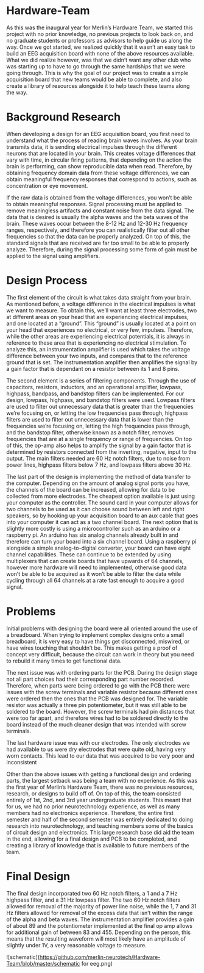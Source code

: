 # Hardware-Team
As this was the inaugural year for Merlin’s Hardware Team, we started this project with no prior knowledge, no previous projects to look back on, and no graduate students or professors as advisors to help guide us along the way. Once we got started, we realized quickly that it wasn’t an easy task to build an EEG acquisition board with none of the above resources available. What we did realize however, was that we didn’t want any other club who was starting up to have to go through the same hardships that we were going through. This is why the goal of our project was to create a simple acquisition board that new teams would be able to complete, and also create a library of resources alongside it to help teach these teams along the way. 

# Background Research
When developing a design for an EEG acquisition board, you first need to understand what the process of reading brain waves involves. As your brain transmits data, it is sending electrical impulses through the different neurons that are located in your brain. This creates voltage differences that vary with time, in circular firing patterns, that depending on the action the brain is performing, can show reproducible data when read. Therefore, by obtaining frequency domain data from these voltage differences, we can obtain meaningful frequency responses that correspond to actions, such as concentration or eye movement. 

If the raw data is obtained from the voltage differences, you won’t be able to obtain meaningful responses. Signal processing must be applied to remove meaningless artifacts and constant noise from the data signal. The data that is desired is usually the alpha waves and the beta waves of the brain. These waves occur between the 8-12 Hz and 12-30 Hz frequency ranges, respectively, and therefore you can realistically filter out all other frequencies so that the data can be properly analyzed. On top of this, the standard signals that are received are far too small to be able to properly analyze. Therefore, during the signal processing some form of gain must be applied to the signal using amplifiers. 

# Design Process
The first element of the circuit is what takes data straight from your brain. As mentioned before, a voltage difference in the electrical impulses is what we want to measure. To obtain this, we’ll want at least three electrodes, two at different areas on your head that are experiencing electrical impulses, and one located at a “ground”. This “ground” is usually located at a point on your head that experiences no electrical, or very few, impulses. Therefore, while the other areas are experiencing electrical potentials, it is always in reference to these area that is experiencing no electrical stimulation. To analyze this, an instrumentation amplifier is used which takes the voltage difference between your two inputs, and compares that to the reference ground that is set. The instrumentation amplifier then amplifies the signal by a gain factor that is dependant on a resistor between its 1 and 8 pins.

The second element is a series of filtering components. Through the use of capacitors, resistors, inductors, and an operational amplifier, lowpass, highpass, bandpass, and bandstop filters can be implemented. For our design, lowpass, highpass, and bandstop filters were used. Lowpass filters are used to filter out unnecessary data that is greater than the frequencies we’re focusing on, or letting the low frequencies pass through, highpass filters are used to filter out unnecessary data that is lower than the frequencies we’re focusing on, letting the high frequencies pass through, and the bandstop filter, otherwise known as a notch filter, removes frequencies that are at a single frequency or range of frequencies. On top of this, the op-amp also helps to amplify the signal by a gain factor that is determined by resistors connected from the inverting, negative, input to the output. The main filters needed are 60 Hz notch filters, due to noise from power lines, highpass filters below 7 Hz, and lowpass filters above 30 Hz.

The last part of the design is implementing the method of data transfer to the computer. Depending on the amount of analog signal ports you have, the channels of the board can be increased, allowing for data to be collected from more electrodes. The cheapest option available is just using your computer as the controller. The sound card in your computer allows for two channels to be used as it can choose sound between left and right speakers, so by hooking up your acquisition board to an aux cable that goes into your computer it can act as a two channel board. The next option that is slightly more costly is using a microcontroller such as an arduino or a raspberry pi. An arduino has six analog channels already built in and therefore can turn your board into a six channel board. Using a raspberry pi alongside a simple analog-to-digital converter, your board can have eight channel capabilities. These can continue to be extended by using multiplexers that can create boards that have upwards of 64 channels, however more hardware will need to implemented, otherwise good data won’t be able to be acquired as it won’t be able to filter the data while cycling through all 64 channels at a rate fast enough to acquire a good signal.

# Problems
Initial problems with designing the board were all oriented around the use of a breadboard. When trying to implement complex designs onto a small breadboard, it is very easy to have things get disconnected, miswired, or have wires touching that shouldn’t be. This makes getting a proof of concept very difficult, because the circuit can work in theory but you need to rebuild it many times to get functional data. 

The next issue was with ordering parts for the PCB. During the design stage not all part choices had their corresponding part number recorded. Therefore, when parts were being ordered to go with the PCB there were issues with the screw terminals and variable resistor because different ones were ordered then the ones that the PCB was designed for. The variable resistor was actually a three pin potentiometer, but it was still able to be soldered to the board. However, the screw terminals had pin distances that were too far apart, and therefore wires had to be soldered directly to the board instead of the much cleaner design that was intended with screw terminals.

The last hardware issue was with our electrodes. The only electrodes we had available to us were dry electrodes that were quite old, having very worn contacts. This lead to our data that was acquired to be very poor and inconsistent

Other than the above issues with getting a functional design and ordering parts, the largest setback was being a team with no experience. As this was the first year of Merlin’s Hardware Team, there was no previous resources, research, or designs to build off of. On top of this, the team consisted entirely of 1st, 2nd, and 3rd year undergraduate students. This meant that for us, we had no prior neurotechnology experience, as well as many members had no electronics experience. Therefore, the entire first semester and half of the second semester was entirely dedicated to doing research into neurotechnology, and teaching members some of the basics of circuit design and electronics. This large research base did aid the team in the end, allowing for a final design and PCB to be completed, and creating a library of knowledge that is available to future members of the team. 

# Final Design
The final design incorporated two 60 Hz notch filters, a 1 and a 7 Hz highpass filter, and a 31 Hz lowpass filter. The two 60 Hz notch filters allowed for removal of the majority of power line noise, while the 1, 7 and 31 Hz filters allowed for removal of the excess data that isn’t within the range of the alpha and beta waves. The instrumentation amplifier provides a gain of about 89 and the potentiometer implemented at the final op amp allows for additional gain of between 83 and 455. Depending on the person, this means that the resulting waveform will most likely have an amplitude of slightly under 1V, a very reasonable voltage to measure.

![schematic](https://github.com/merlin-neurotech/Hardware-Team/blob/master/schematic for eeg.png)

